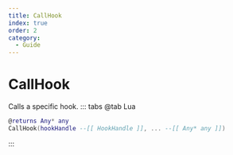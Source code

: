 ```yaml
---
title: CallHook
index: true
order: 2
category:
  - Guide
---
```


# CallHook
Calls a specific hook.
::: tabs
@tab Lua
```lua
@returns Any* any
CallHook(hookHandle --[[ HookHandle ]], ... --[[ Any* any ]])
```

:::